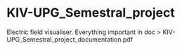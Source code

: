 # KIV-UPG_Semestral_project
Electric field visualiser.
Everything important in doc > KIV-UPG_Semestral_project_documentation.pdf